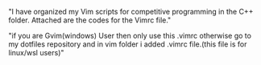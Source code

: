 "I have organized my Vim scripts for competitive programming in the C++ folder. Attached are the codes for the Vimrc file."

"if you are Gvim(windows) User then only use this .vimrc otherwise go to my dotfiles repository and in vim folder i added .vimrc file.(this file is for linux/wsl users)"
